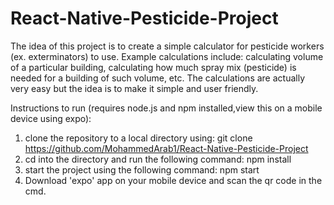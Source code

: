 # React-Native-Pesticide-Project

 The idea of this project is to create a simple calculator for pesticide workers (ex. exterminators) to use. Example calculations include: calculating volume of a particular building, calculating how much spray mix (pesticide) is needed for a building of such volume, etc. The calculations are actually very easy but the idea is to make it simple and user friendly.

Instructions to run (requires node.js and npm installed,view this on a mobile device using expo):
1. clone the repository to a local directory using: git clone https://github.com/MohammedArab1/React-Native-Pesticide-Project
2. cd into the directory and run the following command: npm install
3. start the project using the following command: npm start
4. Download 'expo' app on your mobile device  and scan the qr code in the cmd.

